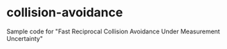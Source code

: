# collision-avoidance
Sample code for "Fast Reciprocal Collision Avoidance Under Measurement Uncertainty"
